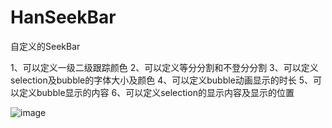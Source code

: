# HanSeekBar

自定义的SeekBar

1、可以定义一级二级跟踪颜色
2、可以定义等分分割和不登分分割
3、可以定义selection及bubble的字体大小及颜色
4、可以定义bubble动画显示的时长
5、可以定义bubble显示的内容
6、可以定义selection的显示内容及显示的位置

![image](https://user-images.githubusercontent.com/5469061/153137013-01dace1f-e79b-4dd7-828b-09335d400ad8.png)
